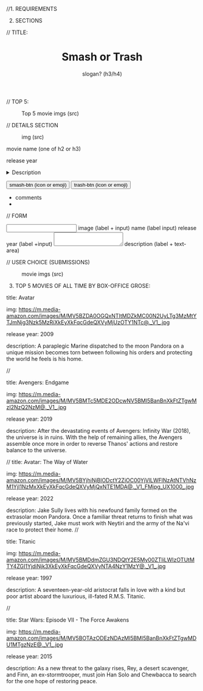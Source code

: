//1. REQUIREMENTS

2. SECTIONS

// TITLE:

<header>
<h1>Smash or Trash</h1>
slogan? (h3/h4)
</header>

// TOP 5:

<section>

<figure>Top 5 movie imgs (src)</figure>

</section>

// DETAILS SECTION

<main>

 <figure>img (src)</figure>

<figcaption>movie name (one of h2 or h3)</figcaption>

<p>release year</p>

<details>
<summary>Description</summary>

Movie details

</details >

<button>smash-btn (icon or emoji)</button>
<button>trash-btn (icon or emoji)</button>

<ul>
<li>comments<li>
</ul>

</main>

// FORM

<form>
<label></label>
<input></input>
image (label + input)
name (label input)
release year (label +input)
<textarea></textarea>
description (label + text-area)
</form>

// USER CHOICE (SUBMISSIONS)

<section>

<figure>movie imgs (src)</figure>

</section>

3. TOP 5 MOVIES OF ALL TIME BY BOX-OFFICE GROSE:

title: Avatar

img:
https://m.media-amazon.com/images/M/MV5BZDA0OGQxNTItMDZkMC00N2UyLTg3MzMtYTJmNjg3Nzk5MzRiXkEyXkFqcGdeQXVyMjUzOTY1NTc@._V1_.jpg

release year: 2009

description:
A paraplegic Marine dispatched to the moon Pandora on a unique mission becomes torn between following his orders and protecting the world he feels is his home.

//

title: Avengers: Endgame

img:
https://m.media-amazon.com/images/M/MV5BMTc5MDE2ODcwNV5BMl5BanBnXkFtZTgwMzI2NzQ2NzM@._V1_.jpg

release year: 2019

description:
After the devastating events of Avengers: Infinity War (2018), the universe is in ruins. With the help of remaining allies, the Avengers assemble once more in order to reverse Thanos' actions and restore balance to the universe.

//
title: Avatar: The Way of Water

img:
https://m.media-amazon.com/images/M/MV5BYjhiNjBlODctY2ZiOC00YjVlLWFlNzAtNTVhNzM1YjI1NzMxXkEyXkFqcGdeQXVyMjQxNTE1MDA@._V1_FMjpg_UX1000_.jpg

release year: 2022

description:
Jake Sully lives with his newfound family formed on the extrasolar moon Pandora. Once a familiar threat returns to finish what was previously started, Jake must work with Neytiri and the army of the Na'vi race to protect their home.
//

title: Titanic

img:
https://m.media-amazon.com/images/M/MV5BMDdmZGU3NDQtY2E5My00ZTliLWIzOTUtMTY4ZGI1YjdiNjk3XkEyXkFqcGdeQXVyNTA4NzY1MzY@._V1_.jpg

release year: 1997

description: A seventeen-year-old aristocrat falls in love with a kind but poor artist aboard the luxurious, ill-fated R.M.S. Titanic.

//

title: Star Wars: Episode VII - The Force Awakens

img:
https://m.media-amazon.com/images/M/MV5BOTAzODEzNDAzMl5BMl5BanBnXkFtZTgwMDU1MTgzNzE@._V1_.jpg

release year: 2015

description: As a new threat to the galaxy rises, Rey, a desert scavenger, and Finn, an ex-stormtrooper, must join Han Solo and Chewbacca to search for the one hope of restoring peace.
